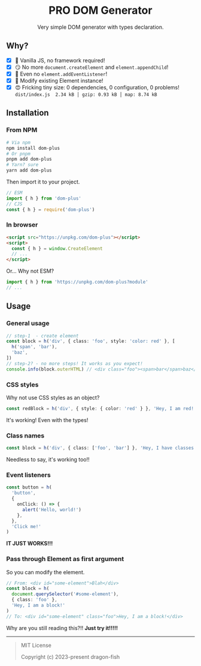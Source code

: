 <div align="center">

# PRO DOM Generator

Very simple DOM generator with types declaration.

</div>

## Why?

- [x] 🤯 Vanilla JS, no framework required!
- [x] 😏 No more `document.createElement` and `element.appendChild`!
- [x] 🤫 Even no `element.addEventListener`!
- [x] 🤩 Modify existing Element instance!
- [x] 😍 Fricking tiny size: 0 dependencies, 0 configuration, 0 problems! `dist/index.js  2.34 kB │ gzip: 0.93 kB │ map: 8.74 kB`

## Installation

### From NPM

```sh
# Via npm
npm install dom-plus
# Or pnpm
pnpm add dom-plus
# Yarn? sure
yarn add dom-plus
```

Then import it to your project.

```ts
// ESM
import { h } from 'dom-plus'
// CJS
const { h } = require('dom-plus')
```

### In browser

```html
<script src="https://unpkg.com/dom-plus"></script>
<script>
  const { h } = window.CreateElement
  // ...
</script>
```

Or... Why not ESM?

```ts
import { h } from 'https://unpkg.com/dom-plus?module'
// ...
```

## Usage

### General usage

```ts
// step-1  - create element
const block = h('div', { class: 'foo', style: 'color: red' }, [
  h('span', 'bar'),
  'baz',
])
// step-2? - no more steps! It works as you expect!
console.info(block.outerHTML) // <div class="foo"><span>bar</span>baz</div>
```

### CSS styles

Why not use CSS styles as an object?

```ts
const redBlock = h('div', { style: { color: 'red' } }, 'Hey, I am red!')
```

It's working! Even with the types!

### Class names

```ts
const block = h('div', { class: ['foo', 'bar'] }, 'Hey, I have classes!')
```

Needless to say, it's working too!!

### Event listeners

```ts
const button = h(
  'button',
  {
    onClick: () => {
      alert('Hello, world!')
    },
  },
  'Click me!'
)
```

**IT JUST WORKS!!!**

### Pass through Element as first argument

So you can modify the element.

```ts
// From: <div id="some-element">Blah</div>
const block = h(
  document.querySelector('#some-element'),
  { class: 'foo' },
  'Hey, I am a block!'
)
// To: <div id="some-element" class="foo">Hey, I am a block!</div>
```

Why are you still reading this?!! **Just try it!!!!!**

---

> MIT License
>
> Copyright (c) 2023-present dragon-fish
